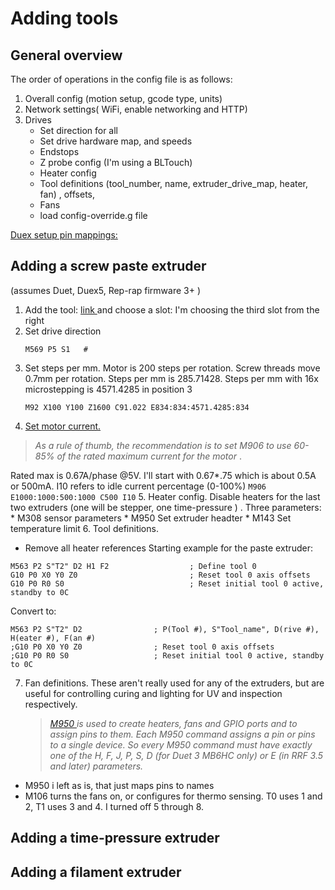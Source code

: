 # Adding tools 

## General overview 

The order of operations in the config file is as follows: 
1. Overall config (motion setup, gcode type, units)
2. Network settings( WiFi, enable networking and HTTP)
3. Drives 
    - Set direction for all 
    - Set drive hardware map, and speeds 
    - Endstops 
    - Z probe config (I'm using a BLTouch)
    - Heater config 
    - Tool definitions (tool_number, name, extruder_drive_map, heater, fan) , offsets, 
    - Fans
    - load config-override.g file 



<a href="https://docs.duet3d.com/Duet3D_hardware/Duet_2_family/DueX2_and_DueX5"> Duex setup pin mappings:  </a>


## Adding a screw paste extruder 
(assumes Duet, Duex5,  Rep-rap firmware 3+ )
1. Add the tool: <a href="https://docs.duet3d.com/User_manual/Reference/Gcodes#m563-define-or-remove-a-tool"> link </a> and choose a slot: I'm choosing the third slot from the right 
2. Set drive direction 
    ```
    M569 P5 S1   # 
    ```
3. Set steps per mm. Motor is 200 steps per rotation. Screw threads move 0.7mm per rotation. Steps per mm is 285.71428. Steps per mm with 16x microstepping is 4571.4285 in position 3
    ```
    M92 X100 Y100 Z1600 C91.022 E834:834:4571.4285:834 
    ```
4. <a href="https://docs.duet3d.com/en/User_manual/Reference/Gcodes#m906-set-motor-currents"> Set motor current. </a> 
>  <i> As a rule of thumb, the recommendation is to set M906 to use 60-85% of the rated maximum current for the motor </i>. 

Rated max is 0.67A/phase @5V. I'll start with 0.67*.75 which is about 0.5A or 500mA. I10 refers to idle current percentage (0-100%)
    ```
    M906 E1000:1000:500:1000 C500 I10
    ```
5. Heater config. Disable heaters for the last two extruders (one will be stepper, one time-pressure ) . Three parameters: 
    * M308 sensor parameters 
    * M950 Set extruder headter 
    * M143 Set temperature limit 
6. Tool definitions. 
* Remove all heater references 
Starting example for the paste extruder: 
```
M563 P2 S"T2" D2 H1 F2 					; Define tool 0
G10 P0 X0 Y0 Z0 						; Reset tool 0 axis offsets
G10 P0 R0 S0 							; Reset initial tool 0 active, standby to 0C
```

Convert to: 
```
M563 P2 S"T2" D2  				; P(Tool #), S"Tool_name", D(rive #), H(eater #), F(an #)
;G10 P0 X0 Y0 Z0 				; Reset tool 0 axis offsets
;G10 P0 R0 S0 					; Reset initial tool 0 active, standby to 0C
```

7. Fan definitions. These aren't really used for any of the extruders, but are useful for controlling curing and lighting for UV and inspection respectively. 
    > <i> <a href="https://docs.duet3d.com/User_manual/Reference/Gcodes#m950-create-heater-fan-spindle-or-gpioservo-pin">M950 </a> is used to create heaters, fans and GPIO ports and to assign pins to them. Each M950 command assigns a pin or pins to a single device. So every M950 command must have exactly one of the H, F, J, P, S, D (for Duet 3 MB6HC only) or E (in RRF 3.5 and later) parameters. </i>

* M950 i left as is, that just maps pins to names 
* M106 turns the fans on, or configures for thermo sensing. T0 uses 1 and 2, T1 uses 3 and 4. I turned  off 5 through 8. 


## Adding a time-pressure extruder 


## Adding a filament extruder 
